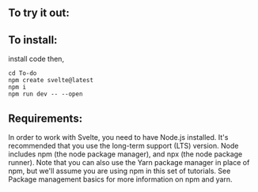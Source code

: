 ## To try it out: 

## To install:
install code then,
```
cd To-do
npm create svelte@latest
npm i
npm run dev -- --open
```

## Requirements:
In order to work with Svelte, you need to have Node.js installed. It's recommended that you use the long-term support (LTS) version. Node includes npm (the node package manager), and npx (the node package runner). Note that you can also use the Yarn package manager in place of npm, but we'll assume you are using npm in this set of tutorials. See Package management basics for more information on npm and yarn.
